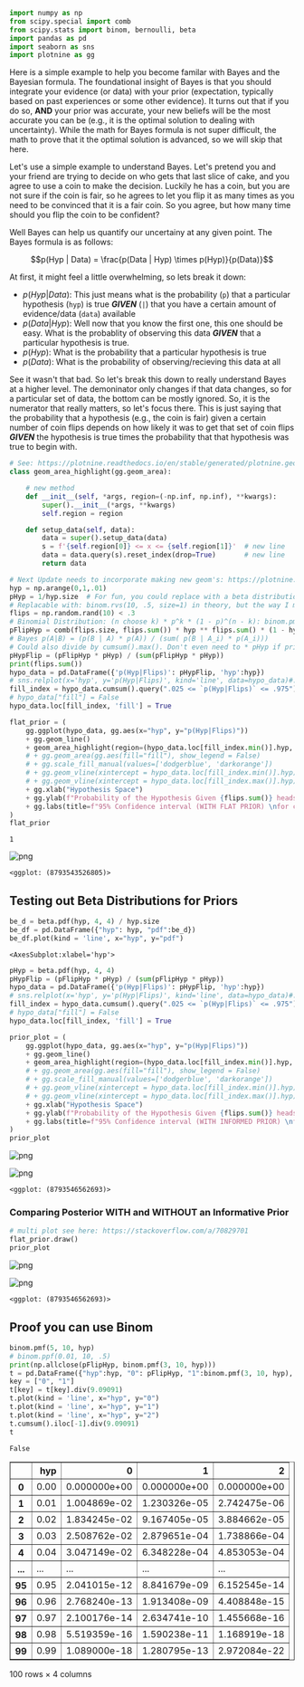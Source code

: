 ```python
import numpy as np
from scipy.special import comb
from scipy.stats import binom, bernoulli, beta
import pandas as pd
import seaborn as sns
import plotnine as gg
```

Here is a simple example to help you become familar with Bayes and the Bayesian formula.
The foundational insight of Bayes is that you should integrate your evidence (or data) with your prior (expectation, typically based on past experiences or some other evidence).
It turns out that if you do so, **AND** your prior was accurate, your new beliefs will be the most accurate you can be (e.g., it is the optimal solution to dealing with uncertainty).
While the math for Bayes formula is not super difficult, the math to prove that it the optimal solution is advanced, so we will skip that here.

Let's use a simple example to understand Bayes.
Let's pretend you and your friend are trying to decide on who gets that last slice of cake, and you agree to use a coin to make the decision.
Luckily he has a coin, but you are not sure if the coin is fair, so he agrees to let you flip it as many times as you need to be convinced that it is a fair coin.
So you agree, but how many time should you flip the coin to be confident?

Well Bayes can help us quantify our uncertainy at any given point.
The Bayes formula is as follows:

$$p(Hyp | Data) = \frac{p(Data | Hyp) \times p(Hyp)}{p(Data)}$$

At first, it might feel a little overwhelming, so lets break it down:
- $p(Hyp | Data)$: This just means what is the probability (`p`) that a particular hypothesis (`hyp`) is true ***GIVEN*** (`|`) that you have a certain amount of evidence/data (`data`) available
- $p(Data | Hyp)$: Well now that you know the first one, this one should be easy. What is the probablity of observing this data ***GIVEN*** that a particular hypothesis is true.
- $p(Hyp)$: What is the probability that a particular hypothesis is true
- $p(Data)$: What is the probability of observing/recieving this data at all

See it wasn't that bad.
So let's break this down to really understand Bayes at a higher level.
The demoninator only changes if that data changes, so for a particular set of data, the bottom can be mostly ignored.
So, it is the numerator that really matters, so let's focus there.
This is just saying that the probability that a hypothesis (e.g., the coin is fair) given a certain number of coin flips depends on how likely it was to get that set of coin flips ***GIVEN*** the hypothesis is true times the probability that that hypothesis was true to begin with.


```python
# See: https://plotnine.readthedocs.io/en/stable/generated/plotnine.geoms.geom_density.html#shading-a-region-under-a-density-curve
class geom_area_highlight(gg.geom_area):

    # new method
    def __init__(self, *args, region=(-np.inf, np.inf), **kwargs):
        super().__init__(*args, **kwargs)
        self.region = region

    def setup_data(self, data):
        data = super().setup_data(data)
        s = f'{self.region[0]} <= x <= {self.region[1]}'  # new line
        data = data.query(s).reset_index(drop=True)       # new line
        return data
```


```python
# Next Update needs to incorporate making new geom's: https://plotnine.readthedocs.io/en/stable/generated/plotnine.geoms.geom_density.html#shading-a-region-under-a-density-curve
hyp = np.arange(0,1,.01)
pHyp = 1/hyp.size  # For fun, you could replace with a beta distribution for the prior like: beta.pdf(hyp, 4, 4), which indicates you think its likely fair but you are not sure
# Replacable with: binom.rvs(10, .5, size=1) in theory, but the way I made the code the following works better: np.random.rand(10) < .3
flips = np.random.rand(10) < .3
# Binomial Distribution: (n choose k) * p^k * (1 - p)^(n - k): binom.pmf(flips.sum(), flips.size, hyp)
pFlipHyp = comb(flips.size, flips.sum()) * hyp ** flips.sum() * (1 - hyp)**(flips.size - flips.sum())
# Bayes p(A|B) = (p(B | A) * p(A)) / (sum( p(B | A_i) * p(A_i)))
# Could also divide by cumsum().max(). Don't even need to * pHyp if prior is flat
pHypFlip = (pFlipHyp * pHyp) / (sum(pFlipHyp * pHyp))
print(flips.sum())
hypo_data = pd.DataFrame({'p(Hyp|Flips)': pHypFlip, 'hyp':hyp})
# sns.relplot(x='hyp', y='p(Hyp|Flips)', kind='line', data=hypo_data)#.set(ylim=[0,1])
fill_index = hypo_data.cumsum().query(".025 <= `p(Hyp|Flips)` <= .975").index
# hypo_data["fill"] = False
hypo_data.loc[fill_index, 'fill'] = True

flat_prior = (
    gg.ggplot(hypo_data, gg.aes(x="hyp", y="p(Hyp|Flips)"))
    + gg.geom_line()
    + geom_area_highlight(region=(hypo_data.loc[fill_index.min()].hyp, hypo_data.loc[fill_index.max()].hyp), fill="darkorange", show_legend = False)
    # + gg.geom_area(gg.aes(fill="fill"), show_legend = False)
    # + gg.scale_fill_manual(values=['dodgerblue', 'darkorange'])
    # + gg.geom_vline(xintercept = hypo_data.loc[fill_index.min()].hyp)
    # + gg.geom_vline(xintercept = hypo_data.loc[fill_index.max()].hyp)
    + gg.xlab("Hypothesis Space")
    + gg.ylab(f"Probability of the Hypothesis Given {flips.sum()} heads")
    + gg.labs(title=f"95% Confidence interval (WITH FLAT PRIOR) \nfor coin fairness after {flips.sum()} of {flips.size} heads")
)
flat_prior
```

    1



    
![png](output_3_1.png)
    





    <ggplot: (8793543526805)>



## Testing out Beta Distributions for Priors


```python
be_d = beta.pdf(hyp, 4, 4) / hyp.size
be_df = pd.DataFrame({"hyp": hyp, "pdf":be_d})
be_df.plot(kind = 'line', x="hyp", y="pdf")
```




    <AxesSubplot:xlabel='hyp'>




```python
pHyp = beta.pdf(hyp, 4, 4)
pHypFlip = (pFlipHyp * pHyp) / (sum(pFlipHyp * pHyp))
hypo_data = pd.DataFrame({'p(Hyp|Flips)': pHypFlip, 'hyp':hyp})
# sns.relplot(x='hyp', y='p(Hyp|Flips)', kind='line', data=hypo_data)#.set(ylim=[0,1])
fill_index = hypo_data.cumsum().query(".025 <= `p(Hyp|Flips)` <= .975").index
# hypo_data["fill"] = False
hypo_data.loc[fill_index, 'fill'] = True

prior_plot = (
    gg.ggplot(hypo_data, gg.aes(x="hyp", y="p(Hyp|Flips)"))
    + gg.geom_line()
    + geom_area_highlight(region=(hypo_data.loc[fill_index.min()].hyp, hypo_data.loc[fill_index.max()].hyp), fill="dodgerblue", show_legend = False)
    # + gg.geom_area(gg.aes(fill="fill"), show_legend = False)
    # + gg.scale_fill_manual(values=['dodgerblue', 'darkorange'])
    # + gg.geom_vline(xintercept = hypo_data.loc[fill_index.min()].hyp)
    # + gg.geom_vline(xintercept = hypo_data.loc[fill_index.max()].hyp)
    + gg.xlab("Hypothesis Space")
    + gg.ylab(f"Probability of the Hypothesis Given {flips.sum()} heads")
    + gg.labs(title=f"95% Confidence interval (WITH INFORMED PRIOR) \nfor coin fairness after {flips.sum()} of {flips.size} heads")
)
prior_plot
```


    
![png](output_6_0.png)
    



    
![png](output_6_1.png)
    





    <ggplot: (8793546562693)>



### Comparing Posterior WITH and WITHOUT an Informative Prior


```python
# multi plot see here: https://stackoverflow.com/a/70829701
flat_prior.draw()
prior_plot
```


    
![png](output_8_0.png)
    



    
![png](output_8_1.png)
    





    <ggplot: (8793546562693)>



## Proof you can use Binom


```python
binom.pmf(5, 10, hyp)
# binom.ppf(0.01, 10, .5)
print(np.allclose(pFlipHyp, binom.pmf(3, 10, hyp)))
t = pd.DataFrame({"hyp":hyp, "0": pFlipHyp, "1":binom.pmf(3, 10, hyp), "2": hypo_data["p(Hyp|Flips)"]})
key = ["0", "1"]
t[key] = t[key].div(9.09091)
t.plot(kind = 'line', x="hyp", y="0")
t.plot(kind = 'line', x="hyp", y="1")
t.plot(kind = 'line', x="hyp", y="2")
t.cumsum().iloc[-1].div(9.09091)
t
```

    False





<div>
<style scoped>
    .dataframe tbody tr th:only-of-type {
        vertical-align: middle;
    }

    .dataframe tbody tr th {
        vertical-align: top;
    }

    .dataframe thead th {
        text-align: right;
    }
</style>
<table border="1" class="dataframe">
  <thead>
    <tr style="text-align: right;">
      <th></th>
      <th>hyp</th>
      <th>0</th>
      <th>1</th>
      <th>2</th>
    </tr>
  </thead>
  <tbody>
    <tr>
      <th>0</th>
      <td>0.00</td>
      <td>0.000000e+00</td>
      <td>0.000000e+00</td>
      <td>0.000000e+00</td>
    </tr>
    <tr>
      <th>1</th>
      <td>0.01</td>
      <td>1.004869e-02</td>
      <td>1.230326e-05</td>
      <td>2.742475e-06</td>
    </tr>
    <tr>
      <th>2</th>
      <td>0.02</td>
      <td>1.834245e-02</td>
      <td>9.167405e-05</td>
      <td>3.884662e-05</td>
    </tr>
    <tr>
      <th>3</th>
      <td>0.03</td>
      <td>2.508762e-02</td>
      <td>2.879651e-04</td>
      <td>1.738866e-04</td>
    </tr>
    <tr>
      <th>4</th>
      <td>0.04</td>
      <td>3.047149e-02</td>
      <td>6.348228e-04</td>
      <td>4.853053e-04</td>
    </tr>
    <tr>
      <th>...</th>
      <td>...</td>
      <td>...</td>
      <td>...</td>
      <td>...</td>
    </tr>
    <tr>
      <th>95</th>
      <td>0.95</td>
      <td>2.041015e-12</td>
      <td>8.841679e-09</td>
      <td>6.152545e-14</td>
    </tr>
    <tr>
      <th>96</th>
      <td>0.96</td>
      <td>2.768240e-13</td>
      <td>1.913408e-09</td>
      <td>4.408848e-15</td>
    </tr>
    <tr>
      <th>97</th>
      <td>0.97</td>
      <td>2.100176e-14</td>
      <td>2.634741e-10</td>
      <td>1.455668e-16</td>
    </tr>
    <tr>
      <th>98</th>
      <td>0.98</td>
      <td>5.519359e-16</td>
      <td>1.590238e-11</td>
      <td>1.168919e-18</td>
    </tr>
    <tr>
      <th>99</th>
      <td>0.99</td>
      <td>1.089000e-18</td>
      <td>1.280795e-13</td>
      <td>2.972084e-22</td>
    </tr>
  </tbody>
</table>
<p>100 rows × 4 columns</p>
</div>


